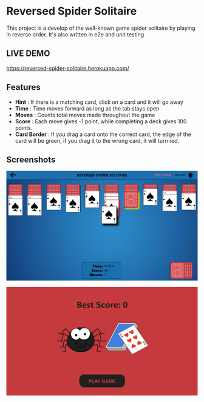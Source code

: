 # Reversed Spider Solitaire

This project is a develop of the well-known game spider solitaire by playing in reverse order. It's also written in e2e and unit testing

## **LIVE DEMO**
https://reversed-spider-solitaire.herokuapp.com/

## Features
* **Hint** : If there is a matching card, click on a card and it will go away
* **Time** : Time moves forward as long as the tab stays open
* **Moves** : Counts total moves made throughout the game
* **Score** : Each move gives -1 point, while completing a deck gives 100 points.
* **Card Border** : If you drag a card onto the correct card, the edge of the card will be green, if you drag it to the wrong card, it will turn red.

## Screenshots

![alt text](https://github.com/MahmutCanKahya/reversed-spider-solitaire/blob/master/images/game_page.png)

![alt text](https://github.com/MahmutCanKahya/reversed-spider-solitaire/blob/master/images/home_page.png)
